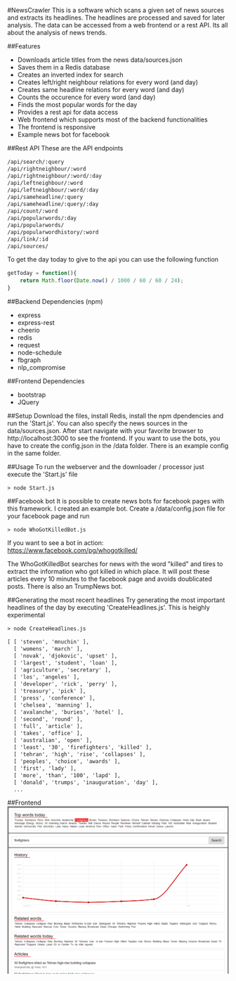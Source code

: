 #NewsCrawler
This is a software which scans a given set of news sources and extracts its headlines. The headlines are processed and saved for later analysis. The data can be accessed from a web frontend or a rest API. Its all about the analysis of news trends.

##Features
* Downloads article titles from the news data/sources.json
* Saves them in a Redis database
* Creates an inverted index for search
* Creates left/right neighbour relations for every word (and day)
* Creates same headline relations for every word (and day)
* Counts the occurence for every word (and day)
* Finds the most popular words for the day
* Provides a rest api for data access
* Web frontend which supports most of the backend functionalities
* The frontend is responsive
* Example news bot for facebook

##Rest API
These are the API endpoints

```
/api/search/:query
/api/rightneighbour/:word
/api/rightneighbour/:word/:day
/api/leftneighbour/:word
/api/leftneighbour/:word/:day
/api/sameheadline/:query
/api/sameheadline/:query/:day
/api/count/:word
/api/popularwords/:day
/api/popularwords/
/api/popularwordhistory/:word
/api/link/:id
/api/sources/
```

To get the day today to give to the api you can use the following function
``` javascript
getToday = function(){
    return Math.floor(Date.now() / 1000 / 60 / 60 / 24);
}
```

##Backend Dependencies (npm)
* express
* express-rest
* cheerio
* redis
* request
* node-schedule
* fbgraph
* nlp_compromise

##Frontend Dependencies
* bootstrap
* JQuery

##Setup
Download the files, install Redis, install the npm dpendencies and run the 'Start.js'. You can also specify the news sources in the data/sources.json. After start navigate with your favorite browser to http://localhost:3000 to see the frontend. If you want to use the bots, you have to create the config.json in the /data folder. There is an example config in the same folder.

##Usage
To run the webserver and the downloader / processor just execute the 'Start.js' file

```
> node Start.js
```

##Facebook bot
It is possible to create news bots for facebook pages with this framework. I created an example bot. Create a /data/config.json file for your facebook page and run
```
> node WhoGotKilledBot.js
```
If you want to see a bot in action: https://www.facebook.com/pg/whogotkilled/

The WhoGotKilledBot searches for news with the word "killed" and tires to extract the information who got killed in which place. It will post these articles every 10 minutes to the facebook page and avoids doublicated posts. There is also an TrumpNews bot.


##Generating the most recent headlines
Try generating the most important headlines of the day by executing 'CreateHeadlines.js'. This is heighly experimental 

```
> node CreateHeadlines.js
```

```
[ [ 'steven', 'mnuchin' ],
  [ 'womens', 'march' ],
  [ 'novak', 'djokovic', 'upset' ],
  [ 'largest', 'student', 'loan' ],
  [ 'agriculture', 'secretary' ],
  [ 'los', 'angeles' ],
  [ 'developer', 'rick', 'perry' ],
  [ 'treasury', 'pick' ],
  [ 'press', 'conference' ],
  [ 'chelsea', 'manning' ],
  [ 'avalanche', 'buries', 'hotel' ],
  [ 'second', 'round' ],
  [ 'full', 'article' ],
  [ 'takes', 'office' ],
  [ 'australian', 'open' ],
  [ 'least', '30', 'firefighters', 'killed' ],
  [ 'tehran', 'high', 'rise', 'collapses' ],
  [ 'peoples', 'choice', 'awards' ],
  [ 'first', 'lady' ],
  [ 'more', 'than', '100', 'lapd' ],
  [ 'donald', 'trumps', 'inauguration', 'day' ],
  ...
```

##Frontend
![alt tag](https://raw.githubusercontent.com/MoritzGoeckel/NodeJSNewsCrawler/master/docs/newsscreen.PNG)
